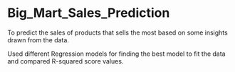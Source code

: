 # Big_Mart_Sales_Prediction
To predict the sales of products that sells the most based on some insights drawn from the data.

Used different Regression models for finding the best model to fit the data and compared R-squared score values.
